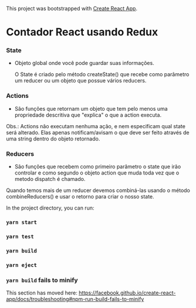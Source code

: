 This project was bootstrapped with [Create React App](https://github.com/facebook/create-react-app).

# Contador React usando Redux

### State
- Objeto global onde você pode guardar suas informações.

  O State é criado pelo método createState() que recebe como parâmetro um reducer ou um objeto que possue vários reducers.

### Actions
- São funções que retornam um objeto que tem pelo menos uma propriedade descritiva que "explica" o que a action executa.

Obs.: Actions não executam nenhuma ação, e nem especificam qual state será alterado. Elas apenas notificam/avisam o que deve ser feito através de uma string dentro do objeto retornado.

### Reducers
- São funções que recebem como primeiro parâmetro o state que irão controlar e como segundo o objeto action que muda toda vez que o metodo dispatch é chamado.

 Quando temos mais de um reducer devemos combiná-las usando o método combineReducers() e usar o retorno para criar o nosso state.
 

In the project directory, you can run:

### `yarn start`

### `yarn test`

### `yarn build`

### `yarn eject`

### `yarn build` fails to minify

This section has moved here: https://facebook.github.io/create-react-app/docs/troubleshooting#npm-run-build-fails-to-minify
